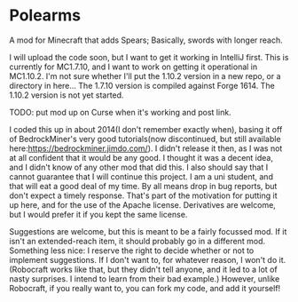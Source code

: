 # Polearms
A mod for Minecraft that adds Spears; Basically, swords with longer reach.

I will upload the code soon, but I want to get it working in IntelliJ first.
This is currently for MC1.7.10, and I want to work on getting it operational in MC1.10.2. I'm not sure whether I'll put the 1.10.2 version in a new repo, or a directory in here...
The 1.7.10 version is compiled against Forge 1614.
The 1.10.2 version is not yet started.

TODO: put mod up on Curse when it's working and post link.

I coded this up in about 2014(I don't remember exactly when), basing it off of BedrockMiner's very good tutorials(now discontinued, but still available here:https://bedrockminer.jimdo.com/).
I didn't release it then, as I was not at all confident that it would be any good. I thought it was a decent idea, and I didn't know of any other mod that did this.
I also should say that I cannot guarantee that I will continue this project. I am a uni student, and that will eat a good deal of my time. By all means drop in bug reports, but don't expect a timely response.
That's part of the motivation for putting it up here, and for the use of the Apache license. Derivatives are welcome, but I would prefer it if you kept the same license.

Suggestions are welcome, but this is meant to be a fairly focussed mod. If it isn't an extended-reach item, it should probably go in a different mod.
Something less nice: I reserve the right to decide whether or not to implement suggestions. If I don't want to, for whatever reason, I won't do it. (Robocraft works like that, but they didn't tell anyone, and it led to a lot of nasty surprises. I intend to learn from their bad example.)
However, unlike Robocraft, if you really want to, you can fork my code, and add it yourself!
